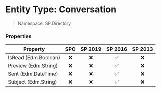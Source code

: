 # Entity Type: Conversation

> Namespace: SP.Directory

### Properties

Property | SPO | SP 2019 | SP 2016 | SP 2013
----------|:---:|:-------:|:-------:|:-------:
IsRead (Edm.Boolean) | ❌ | ❌ | ✅ | ❌
Preview (Edm.String) | ❌ | ❌ | ✅ | ❌
Sent (Edm.DateTime) | ❌ | ❌ | ✅ | ❌
Subject (Edm.String) | ❌ | ❌ | ✅ | ❌